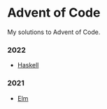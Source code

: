 # Advent of Code

My solutions to Advent of Code.

### 2022

* [Haskell](./2022/haskell)

### 2021

* [Elm](./2021/elm)

